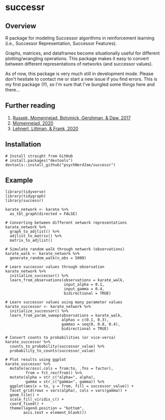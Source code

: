 # successr

## Overview

R package for modeling Successor algorithms in reinforcement learning (i.e., Successor Representation, Successor Features).

Graphs, matrices, and dataframes become situationally useful for different plotting/wrangling operations. This package makes it easy to convert between different representations of networks (and successor values).

As of now, this package is very much still in development mode. Please don't hesitate to contact me or start a new issue if you find errors. This is my first package (!!), so I'm sure that I've bungled some things here and there...

## Further reading

1. [Russek, Momennejad, Botvinick, Gershman, & Daw, 2017](https://journals.plos.org/ploscompbiol/article?id=10.1371/journal.pcbi.1005768)
2. [Momennejad, 2020](https://www.sciencedirect.com/science/article/pii/S2352154620300371)
3. [Lehnert, Littman, & Frank, 2020](https://journals.plos.org/ploscompbiol/article?id=10.1371/journal.pcbi.1008317)

## Installation

```
# Install straight from GitHub
# install.packages("devtools")
devtools::install_github("psychNerdJae/successr")
```

## Example

```
library(tidyverse)
library(tidygraph)
library(successr)

karate_network <- karate %>%
  as_tbl_graph(directed = FALSE)

# Converting between different network representations
karate_network %>%
  graph_to_adjlist() %>%
  adjlist_to_matrix() %>%
  matrix_to_adjlist()

# Simulate random walk through network (observations)
karate_walk <- karate_network %>%
  generate_random_walk(n_obs = 5000)

# Learn successor values through observation
karate_network %>%
  initialize_successor() %>%
  learn_from_observations(observations = karate_walk,
                          input_alpha = 0.1,
                          input_gamma = 0.4,
                          bidirectional = TRUE)

# Learn successor values using many parameter values
karate_successor <- karate_network %>%
  initialize_successor() %>%
  learn_from_param_sweep(observations = karate_walk,
                         alphas = c(0.1, 0.3),
                         gammas = seq(0, 0.8, 0.4),
                         bidirectional = TRUE)

# Convert counts to probabilities (or vice-versa)
karate_successor %>%
  counts_to_probability(successor_value) %>%
  probability_to_counts(successor_value)

# Plot results using ggplot
karate_successor %>%
  mutate(across(.cols = from:to, .fns = factor),
         from = fct_rev(from)) %>%
  mutate(alpha = str_c("alpha=", alpha),
         gamma = str_c("gamma=", gamma)) %>%
  ggplot(aes(x = to, y = from, fill = successor_value)) +
  facet_grid(rows = vars(alpha), cols = vars(gamma)) +
  geom_tile() +
  scale_fill_viridis_c() +
  coord_fixed() +
  theme(legend.position = "bottom",
        axis.text = element_blank())

```

